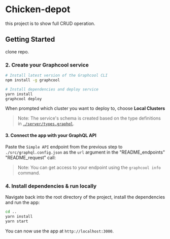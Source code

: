 # Chicken-depot
this project is to show full CRUD operation.


## Getting Started
clone repo.


### 2. Create your Graphcool service

```sh
# Install latest version of the Graphcool CLI
npm install -g graphcool

# Install dependencies and deploy service
yarn install
graphcool deploy
```

When prompted which cluster you want to deploy to, choose **Local Clusters** 

> Note: The service's schema is created based on the type definitions in [`./server/types.graphql`](./server/types.graphql).


#### 3. Connect the app with your GraphQL API

Paste the `Simple API` endpoint from the previous step to `./src/graphql.config.json` as the `url` argument in the "README_endpoints" "README_request" call:


> Note: You can get access to your endpoint using the `graphcool info` command.


### 4. Install dependencies & run locally

Navigate back into the root directory of the project, install the dependencies and run the app:

```sh
cd ..
yarn install
yarn start 
```

You can now use the app at `http://localhost:3000`.
